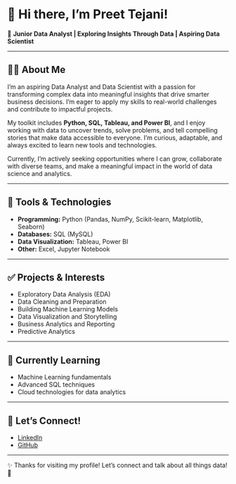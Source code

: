 # 👋 Hi there, I’m Preet Tejani!

🎯 **Junior Data Analyst | Exploring Insights Through Data | Aspiring Data Scientist**

---

## 👨‍💻 About Me

I’m an aspiring Data Analyst and Data Scientist with a passion for transforming complex data into meaningful insights that drive smarter business decisions. I’m eager to apply my skills to real-world challenges and contribute to impactful projects.

My toolkit includes **Python, SQL, Tableau, and Power BI**, and I enjoy working with data to uncover trends, solve problems, and tell compelling stories that make data accessible to everyone. I’m curious, adaptable, and always excited to learn new tools and technologies.

Currently, I’m actively seeking opportunities where I can grow, collaborate with diverse teams, and make a meaningful impact in the world of data science and analytics.

---

## 🔧 Tools & Technologies

- **Programming:** Python (Pandas, NumPy, Scikit-learn, Matplotlib, Seaborn)
- **Databases:** SQL (MySQL)
- **Data Visualization:** Tableau, Power BI
- **Other:** Excel, Jupyter Notebook

---

## ✅ Projects & Interests

- Exploratory Data Analysis (EDA)
- Data Cleaning and Preparation
- Building Machine Learning Models
- Data Visualization and Storytelling
- Business Analytics and Reporting
- Predictive Analytics

---

## 🌱 Currently Learning

- Machine Learning fundamentals
- Advanced SQL techniques
- Cloud technologies for data analytics

---

## 🤝 Let’s Connect!

- [LinkedIn](www.linkedin.com/in/preet-tejani)  
- [GitHub](https://github.com/preettejani)  

---

✨ Thanks for visiting my profile! Let’s connect and talk about all things data! 🚀
